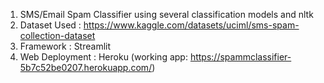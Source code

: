 1. SMS/Email Spam Classifier using several classification models and nltk
2. Dataset Used : https://www.kaggle.com/datasets/uciml/sms-spam-collection-dataset
3. Framework : Streamlit
4. Web Deployment : Heroku (working app: https://spammclassifier-5b7c52be0207.herokuapp.com/)
